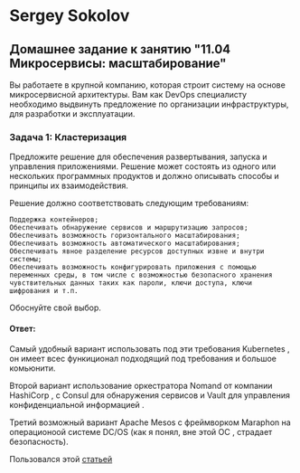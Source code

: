 # Sergey Sokolov
## Домашнее задание к занятию "11.04 Микросервисы: масштабирование"

Вы работаете в крупной компанию, которая строит систему на основе микросервисной архитектуры. Вам как DevOps специалисту необходимо выдвинуть предложение по организации инфраструктуры, для разработки и эксплуатации.
### Задача 1: Кластеризация

Предложите решение для обеспечения развертывания, запуска и управления приложениями. Решение может состоять из одного или нескольких программных продуктов и должно описывать способы и принципы их взаимодействия.

Решение должно соответствовать следующим требованиям:

    Поддержка контейнеров;
    Обеспечивать обнаружение сервисов и маршрутизацию запросов;
    Обеспечивать возможность горизонтального масштабирования;
    Обеспечивать возможность автоматического масштабирования;
    Обеспечивать явное разделение ресурсов доступных извне и внутри системы;
    Обеспечивать возможность конфигурировать приложения с помощью переменных среды, в том числе с возможностью безопасного хранения чувствительных данных таких как пароли, ключи доступа, ключи шифрования и т.п.

Обоснуйте свой выбор. 
#### Ответ:  

Самый удобный вариант использовать под эти требования Kubernetes , он имеет всес функиционал подходящий под требования и большое комьюнити.  

Второй вариант использование оркестратора Nomand  от компании HashiCorp , с Consul для обнаружения сервисов и Vault для управления конфиденциальной информацией .  

Третий возможный вариант Apache Mesos с фреймворком Maraphon на операционоой системе DC/OS (как я понял, вне этой ОС , страдает безопасность).  

Пользовался этой [статьей](https://habr.com/ru/company/vk/blog/543232/?ysclid=laib81oz4i28419555)  
